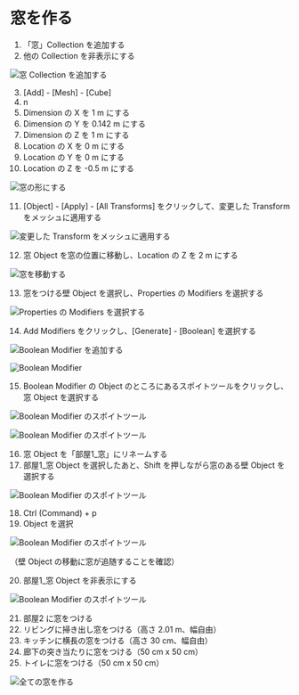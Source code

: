 # 窓を作る

1. 「窓」Collection を追加する 
2. 他の Collection を非表示にする

![窓 Collection を追加する](images/window_collection.png)

3. [Add] - [Mesh] - [Cube]
4. n 
5. Dimension の X を 1 m にする 
6. Dimension の Y を 0.142 m にする 
7. Dimension の Z を 1 m にする 
8. Location の X を 0 m にする 
9. Location の Y を 0 m にする 
10. Location の Z を -0.5 m にする

![窓の形にする](images/window_transform.png)

11. [Object] - [Apply] - [All Transforms] をクリックして、変更した Transform をメッシュに適用する

![変更した Transform をメッシュに適用する](images/window_transform_apply.png)

12. 窓 Object を窓の位置に移動し、Location の Z を 2 m にする

![窓を移動する](images/window_move.png)

13. 窓をつける壁 Object を選択し、Properties の Modifiers を選択する

![Properties の Modifiers を選択する](images/window_modifiers.png)

14. Add Modifiers をクリックし、[Generate] - [Boolean] を選択する

![Boolean Modifier を追加する](images/modifiers_generate_boolean.png)

![Boolean Modifier](images/boolean_modifier.png)

15. Boolean Modifier の Object のところにあるスポイトツールをクリックし、窓 Object を選択する

![Boolean Modifier のスポイトツール](images/boolean_modifier_object_selection.png)

![Boolean Modifier のスポイトツール](images/wall_modifier_window.png)

16. 窓 Object を「部屋1_窓」にリネームする
17. 部屋1_窓 Object を選択したあと、Shift を押しながら窓のある壁 Object を選択する

![Boolean Modifier のスポイトツール](images/window_selections.png)

18. Ctrl (Command) + p
19. Object を選択

![Boolean Modifier のスポイトツール](images/set_parent_to.png)

（壁 Object の移動に窓が追随することを確認）

20. 部屋1_窓 Object を非表示にする

![Boolean Modifier のスポイトツール](images/window_room1.png)

21. 部屋2 に窓をつける
22. リビングに掃き出し窓をつける（高さ 2.01 m、幅自由）
23. キッチンに横長の窓をつける（高さ 30 cm、幅自由）
24. 廊下の突き当たりに窓をつける（50 cm x 50 cm）
25. トイレに窓をつける（50 cm x 50 cm）

![全ての窓を作る](images/window_all.png)
